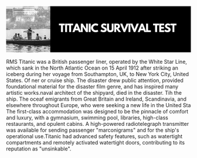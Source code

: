 #
![](https://github.com/thisishusseinali/titanic-survival-prediction/blob/main/header.png)

RMS Titanic was a British passenger liner, operated by the White Star Line, which sank in the North Atlantic Ocean on 15 April 1912 after striking an iceberg during her  voyage from Southampton, UK, to New York City, United States. 
Of ner or cruise ship. The disaster drew public attention, provided foundational material for the disaster film genre, and has inspired many artistic works.naval architect of the shipyard, died in the disaster.
Tih the ship. The oceaf emigrants from Great Britain and Ireland, Scandinavia, and elsewhere throughout Europe, who were seeking a new life in the United Sta
The first-class accommodation was designed to be the pinnacle of comfort and luxury, with a gymnasium, swimming pool, libraries, high-class restaurants, and opulent cabins. A high-powered radiotelegraph transmitter was available for sending passenger "marconigrams" and for the ship's operational use.Titanic had advanced safety features, such as watertight compartments and remotely activated watertight doors, contributing to its reputation as "unsinkable".
